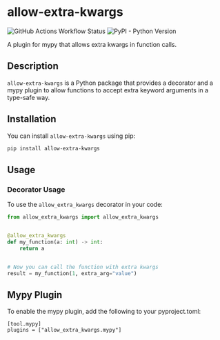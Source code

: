 # allow-extra-kwargs

![GitHub Actions Workflow Status](https://img.shields.io/github/actions/workflow/status/alexdrydew/allow-extra-kwargs/tests.yml)
![PyPI - Python Version](https://img.shields.io/pypi/pyversions/allow-extra-kwargs)

A plugin for mypy that allows extra kwargs in function calls.

## Description

`allow-extra-kwargs` is a Python package that provides a decorator and a mypy plugin to allow functions to accept extra
keyword arguments in a type-safe way.

## Installation

You can install `allow-extra-kwargs` using pip:

```bash
pip install allow-extra-kwargs
```

## Usage

### Decorator Usage

To use the `allow_extra_kwargs` decorator in your code:

```python
from allow_extra_kwargs import allow_extra_kwargs


@allow_extra_kwargs
def my_function(a: int) -> int:
    return a


# Now you can call the function with extra kwargs
result = my_function(1, extra_arg="value")
```

## Mypy Plugin

To enable the mypy plugin, add the following to your pyproject.toml:

```
[tool.mypy]
plugins = ["allow_extra_kwargs.mypy"]
```
